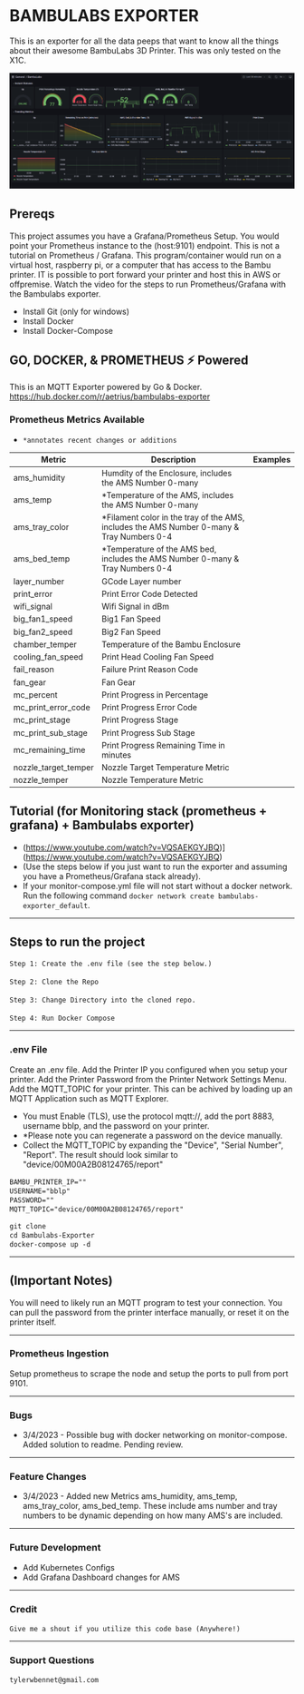 
# BAMBULABS EXPORTER
This is an exporter for all the data peeps that want to know all the things about their awesome BambuLabs 3D Printer. This was only tested on the X1C.

![alt text](./bmb.png)

## Prereqs
This project assumes you have a Grafana/Prometheus Setup. You would point your Prometheus instance to the (host:9101) endpoint. This is not a tutorial on Prometheus / Grafana.
This program/container would run on a virtual host, raspberry pi, or a computer that has access to the Bambu printer. IT is possible to port forward your printer and host this in AWS or offpremise. Watch the video for the steps to run Prometheus/Grafana with the Bambulabs exporter.

- Install Git (only for windows)
- Install Docker
- Install Docker-Compose


## GO, DOCKER, & PROMETHEUS ⚡ Powered
This is an MQTT Exporter powered by Go & Docker. 
https://hub.docker.com/r/aetrius/bambulabs-exporter

### Prometheus Metrics Available
- `*annotates recent changes or additions`

| Metric   | Description | Examples |
| ------------- | ------------- |  ------------- |
| ams_humidity  | Humdity of the Enclosure, includes the AMS Number 0-many  | |
| ams_temp  | *Temperature of the AMS, includes the AMS Number 0-many | |
| ams_tray_color | *Filament color in the tray of the AMS, includes the AMS Number 0-many & Tray Numbers 0-4 | |
| ams_bed_temp | *Temperature of the AMS bed, includes the AMS Number 0-many & Tray Numbers 0-4 | |
| layer_number | GCode Layer number  | |
| print_error | Print Error Code Detected  | |
| wifi_signal | Wifi Signal in dBm  | |
| big_fan1_speed | Big1 Fan Speed  | |
| big_fan2_speed | Big2 Fan Speed  | |
| chamber_temper | Temperature of the Bambu Enclosure  | |
| cooling_fan_speed | Print Head Cooling Fan Speed  | |
| fail_reason | Failure Print Reason Code  | |
| fan_gear | Fan Gear   | |
| mc_percent | Print Progress in Percentage  | |
| mc_print_error_code | Print Progress Error Code | |
| mc_print_stage | Print Progress Stage | |
| mc_print_sub_stage | Print Progress Sub Stage | |
| mc_remaining_time | Print Progress Remaining Time in minutes  | |
| nozzle_target_temper |Nozzle Target Temperature Metric | |
| nozzle_temper | Nozzle Temperature Metric | |

## Tutorial (for Monitoring stack (prometheus + grafana) + Bambulabs exporter)
- (https://www.youtube.com/watch?v=VQSAEKGYJBQ)](https://www.youtube.com/watch?v=VQSAEKGYJBQ)
- (Use the steps below if you just want to run the exporter and assuming you have a Prometheus/Grafana stack already).
- If your monitor-compose.yml file will not start without a docker network. Run the following command `docker network create bambulabs-exporter_default`.

---

## Steps to run the project
``` 
Step 1: Create the .env file (see the step below.)

Step 2: Clone the Repo

Step 3: Change Directory into the cloned repo.

Step 4: Run Docker Compose 
```

---

### .env File
Create an .env file.
Add the Printer IP you configured when you setup your printer.
Add the Printer Password from the Printer Network Settings Menu.
Add the MQTT_TOPIC for your printer. This can be achived by loading up an MQTT Application such as MQTT Explorer. 
- You must Enable (TLS), use the protocol mqtt://, add the port 8883, username bblp, and the password on your printer. 
- *Please note you can regenerate a password on the device manually.
- Collect the MQTT_TOPIC by expanding the "Device", "Serial Number", "Report". The result should look similar to "device/00M00A2B08124765/report"

```
BAMBU_PRINTER_IP=""
USERNAME="bblp"
PASSWORD=""
MQTT_TOPIC="device/00M00A2B08124765/report"
```

```
git clone
cd Bambulabs-Exporter
docker-compose up -d
```

---

## (Important Notes)
You will need to likely run an MQTT program to test your connection. You can pull the password from the printer interface manually, or reset it on the printer itself.

---

### Prometheus Ingestion
Setup prometheus to scrape the node and setup the ports to pull from port 9101.

---

### Bugs
- 3/4/2023 - Possible bug with docker networking on monitor-compose. Added solution to readme. Pending review.

---

### Feature Changes
- 3/4/2023 - Added new Metrics ams_humidity, ams_temp, ams_tray_color, ams_bed_temp. These include ams number and tray numbers to be dynamic depending on how many AMS's are included.

---

### Future Development
- Add Kubernetes Configs
- Add Grafana Dashboard changes for AMS

---

### Credit
```
Give me a shout if you utilize this code base (Anywhere!)
```

---

### Support Questions 

```
tylerwbennet@gmail.com
```
